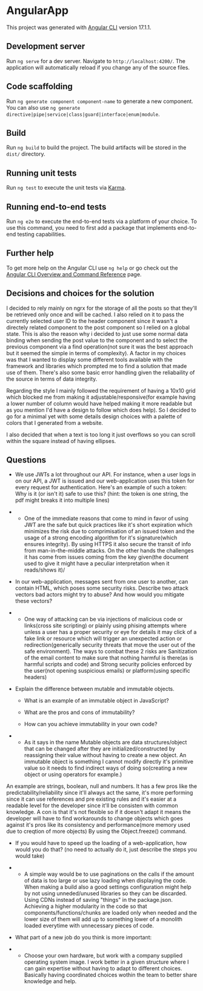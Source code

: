 # AngularApp

This project was generated with [Angular CLI](https://github.com/angular/angular-cli) version 17.1.1.

## Development server

Run `ng serve` for a dev server. Navigate to `http://localhost:4200/`. The application will automatically reload if you change any of the source files.

## Code scaffolding

Run `ng generate component component-name` to generate a new component. You can also use `ng generate directive|pipe|service|class|guard|interface|enum|module`.

## Build

Run `ng build` to build the project. The build artifacts will be stored in the `dist/` directory.

## Running unit tests

Run `ng test` to execute the unit tests via [Karma](https://karma-runner.github.io).

## Running end-to-end tests

Run `ng e2e` to execute the end-to-end tests via a platform of your choice. To use this command, you need to first add a package that implements end-to-end testing capabilities.

## Further help

To get more help on the Angular CLI use `ng help` or go check out the [Angular CLI Overview and Command Reference](https://angular.io/cli) page.

## Decisions and choices for the solution

I decided to rely mainly on ngrx for the storage of all the posts so that they'll be retrieved only once and will be cached. 
I also relied on it to pass the currently selected user ID to the header component since it wasn't a directely related component to the post component so I relied on a global state. 
This is also the reason why i decided to just use some normal data binding when sending the post value to the component and to select the previous component via a find operation(not sure it was the best approach but it seemed the simple in terms of complexity).
A factor in my choices was that I wanted to display some different tools available with the framework and libraries which prompted me to find a solution that made use of them. There's also some basic error handling given the reliabaility of the source in terms of data integrity.

Regarding the style I mainly followed the requirement of having a 10x10 grid which blocked me from making it adjustable/responsive(for example having a lower number of column would have helped making it more readable but as you mention I'd have a design to follow which does help). So I decided to go for a minimal yet with some details design choices with a palette of colors that I generated from a website.

I also decided that when a text is too long it just overflows so you can scroll within the square instead of having ellipses.

## Questions
  * We use JWTs a lot throughout our API. For instance, when a user logs in on our API, a JWT is issued and our web-application uses this token for every request for authentication. Here's an example of such a token:
Why is it (or isn't it) safe to use this? (hint: the token is one string, the pdf might breaks it into multiple lines)
* * One of the immediate reasons that come to mind in favor of using JWT are the safe but quick practices like it's short expiration which minimizes the risk due to comprimisation of an issued token and the usage of a strong encoding algorithm for it's signature(which ensures integrity). By using HTTPS it also secure the transit of info from man-in-the-middle attacks. On the other hands the challenges it has come from issues coming from the key given(the document used to give it might have a peculiar interpretation when it reads/shows it)/

* In our web-application, messages sent from one user to another, can contain HTML, which poses some security risks. Describe two attack vectors bad actors might try to abuse? And how would you mitigate these vectors?
* * One way of attacking can be via injections of malicious code or links(cross site scripting) or plainly using phising attempts where unless a user has a proper security or eye for details it may click of a fake link or resource which will trigger an unexpected action or redirection(generically security threats that move the user out of the safe environment). 
The ways to combat these 2 risks are Sanitization of the email content to make sure that nothing harmful is there(as is harmful scripts and code) and Strong security policies enforced by the user(not opening suspicious emails) or platform(using specific headers)

* Explain the difference between mutable and immutable objects.
  
  - What is an example of an immutable object in JavaScript?

  - What are the pros and cons of immutability?

  - How can you achieve immutability in your own code?

* * As it says in the name Mutable objects are data structures/object that can be changed after they are initialized/constructed by reassigning their value without having to create a new object. An immutable object is something I cannot modify directly it's primitive value so it needs to find indirect ways of doing so(creating a new object or using operators for example.)

An example are strings, boolean, null and numbers. It has a few  pros like the predictability/reliability since it'll always act the same, it's more performing since it can use references and pre existing rules and it's easier at a readable level for the developer since it'll be consisten with common knowledge.
A con is that it's not flexible so if it doesn't adapt it means the developer will have to find workarounds to change objects which goes against it's pros like its consistency and performance(more memory used due to creqtion of more objects)
By using the Object.freeze() command.

* If you would have to speed up the loading of a web-application, how would you do that? (no need to actually do it, just describe the steps you would take)
*  * A simple way would be to use paginations on the calls if the amount of data is too large or use lazy loading when displaying the code. When making a build also a good settings configuration might help by not using unneded/unused libraries so they can be discarded. Using CDNs instead of saving "things" in the package.json. Achieving a higher modularity in the code so that components/functions/chunks are loaded only when needed and the lower size of them will add up to something lower of a monolith loaded everytime with unnecessary pieces of code.

* What part of a new job do you think is more important:
* * Choose your own hardware, but work with a company supplied operating system image. 
I work better in a given structure where I can gain expertise without having to adapt to different choices. Basically having coordinated choices wothin the team to better share knowledge and help.

